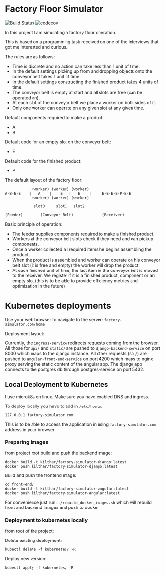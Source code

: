 # Factory Floor Simulator

[![Build Status](https://travis-ci.org/Tomasz-Kluczkowski/factory-simulator.svg?branch=master)](https://travis-ci.org/Tomasz-Kluczkowski/factory-simulator) [![codecov](https://codecov.io/gh/Tomasz-Kluczkowski/factory-simulator/branch/master/graph/badge.svg)](https://codecov.io/gh/Tomasz-Kluczkowski/factory-simulator)

In this project I am simulating a factory floor operation.

This is based on a programming task received on one of the interviews that got me interested and curious.

The rules are as follows:

- Time is discrete and no action can take less than 1 unit of time.
- In the default settings picking up from and dropping objects onto the conveyor belt takes 1 unit of time.
- In the default settings constructing the finished product takes 4 units of time.
- The conveyor belt is empty at start and all slots are free (can be operated on).
- At each slot of the conveyor belt we place a worker on both sides of it.
- Only one worker can operate on any given slot at any given time.

Default components required to make a product:
- A
- B

Default code for an empty slot on the conveyor belt:
- E

Default code for the finished product:
- P

The default layout of the factory floor:

```
            (worker) (worker) (worker)
A-B-E-E    |   A    |    E   |   E    |     E-E-E-E-P-E-E
            (worker) (worker) (worker)  

             slot0     slot1   slot2

(Feeder)        (Conveyor Belt)             (Receiver)

```
 
Basic principle of operation:
- The feeder supplies components required to make a finished product.
- Workers at the conveyor belt slots check if they need and can pickup components.
- Once a worker collected all required items he begins assembling the product.
- When the product is assembled and worker can operate on his conveyor belt slot (it is free and empty) the worker
will drop the product.
- At each finished unit of time, the last item in the conveyor belt is moved to the receiver. We register if it is a 
finished product, component or an empty slot (this is to be able to provide efficiency metrics and optimization in the 
future)


# Kubernetes deployments
Use your web browser to navigate to the server: `factory-simulator.com/home`

Deployment layout:

Currently, the `ingress-service` redirects requests coming from the browser.
All those for `api/` and `static/` are pushed to `django-backend-service` on port 8000 which maps to the django instance.
All other requests (so `/`) are pushed to `angular-front-end-service` on port 4200 which maps to nginx proxy serving the 
static content of the angular app.
The django app connects to the postgres db through postgres-service on port 5432.

## Local Deployment to Kubernetes
I use microk8s on linux. Make sure you have enabled DNS and ingress.

To deploy locally you have to add in `/etc/hosts`:

`127.0.0.1 factory-simulator.com`

This is to be able to access the application in using `factory-simulator.com` address in your browser.

### Preparing images
from project root build and push the backend image:

```
docker build -t kilthar/factory-simulator-django:latest .
docker push kilthar/factory-simulator-django:latest
```

Build and push the frontend image:

```
cd front-end/
docker build -t kilthar/factory-simulator-angular:latest .
docker push kilthar/factory-simulator-angular:latest
```

For convenience just run: `./rebuild_docker_images.sh` which will rebuild front and backend images and push to docker.

### Deployment to kubernetes locally

from root of the project:

Delete existing deployment:

`kubectl delete -f kubernetes/ -R`   

Deploy new version:

`kubectl apply -f kubernetes/ -R`

